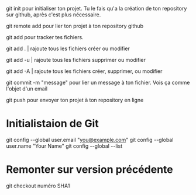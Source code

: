 git init pour initialiser ton projet. Tu le fais qu'a la création de ton repository sur github, après c'est plus nécessaire.

git remote add pour lier ton projet à ton repository github

git add pour tracker tes fichiers.

git add . | rajoute tous les fichiers créer ou modifier

git add -u | rajoute tous les fichiers supprimer ou modifier

git add -A | rajoute tous les fichiers créer, supprimer, ou modifier

git commit -m "message" pour lier un message à ton fichier. Vois ça comme l'objet d'un email

git push pour envoyer ton projet à ton repository en ligne

# Initialistaion de Git

git config --global user.email "you@example.com"
git config --global user.name "Your Name"
git config --global --list

# Remonter sur version précédente
git checkout numéro SHA1


